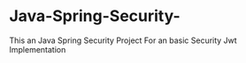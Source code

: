 # Java-Spring-Security-
This an Java Spring Security Project For an basic Security Jwt Implementation
